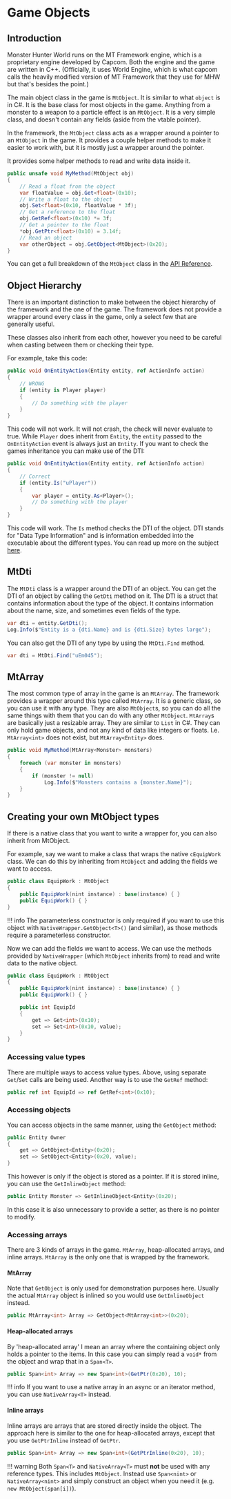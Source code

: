 # Game Objects

## Introduction
Monster Hunter World runs on the MT Framework engine, which is a proprietary engine developed by Capcom. Both the engine and the game are written in C++. (Officially, it uses World Engine, which is what capcom calls the heavily modified version of MT Framework that they use for MHW but that's besides the point.)

The main object class in the game is `MtObject`. It is similar to what `object` is in C#. It is the base class for most objects in the game. Anything from a monster to a weapon to a particle effect is an `MtObject`. It is a very simple class, and doesn't contain any fields (aside from the vtable pointer).

In the framework, the `MtObject` class acts as a wrapper around a pointer to an `MtObject` in the game. It provides a couple helper methods to make it easier to work with, but it is mostly just a wrapper around the pointer.

It provides some helper methods to read and write data inside it.
```csharp
public unsafe void MyMethod(MtObject obj)
{
    // Read a float from the object
    var floatValue = obj.Get<float>(0x10);
    // Write a float to the object
    obj.Set<float>(0x10, floatValue * 3f);
    // Get a reference to the float
    obj.GetRef<float>(0x10) *= 3f;
    // Get a pointer to the float
    *obj.GetPtr<float>(0x10) = 3.14f;
    // Read an object
    var otherObject = obj.GetObject<MtObject>(0x20);
}
```
You can get a full breakdown of the `MtObject` class in the [API Reference]().

## Object Hierarchy
There is an important distinction to make between the object hierarchy of the framework and the one of the game. The framework does not provide a wrapper around every class in the game, only a select few that are generally useful.

These classes also inherit from each other, however you need to be careful when casting between them or checking their type.

For example, take this code:
```csharp
public void OnEntityAction(Entity entity, ref ActionInfo action)
{
    // WRONG
    if (entity is Player player)
    {
        // Do something with the player
    }
}
```

This code will not work. It will not crash, the check will never evaluate to true. While `Player` does inherit from `Entity`, the `entity` passed to the `OnEntityAction` event is always just an `Entity`. If you want to check the games inheritance you can make use of the DTI:
```csharp
public void OnEntityAction(Entity entity, ref ActionInfo action)
{
    // Correct
    if (entity.Is("uPlayer"))
    {
        var player = entity.As<Player>();
        // Do something with the player
    }
}
```

This code will work. The `Is` method checks the DTI of the object. DTI stands for "Data Type Information" and is information embedded into the executable about the different types. You can read up more on the subject [here](https://github.com/Ezekial711/MonsterHunterWorldModding/wiki/The-DTI-and-MtFramework-2.0).

## MtDti
The `MtDti` class is a wrapper around the DTI of an object. You can get the DTI of an object by calling the `GetDti` method on it. The DTI is a struct that contains information about the type of the object. It contains information about the name, size, and sometimes even fields of the type.
```csharp
var dti = entity.GetDti();
Log.Info($"Entity is a {dti.Name} and is {dti.Size} bytes large");
```

You can also get the DTI of any type by using the `MtDti.Find` method.
```csharp
var dti = MtDti.Find("uEm045");
```

## MtArray
The most common type of array in the game is an `MtArray`. The framework provides a wrapper around this type called `MtArray`. It is a generic class, so you can use it with any type. They are also `MtObject`s, so you can do all the same things with them that you can do with any other `MtObject`. `MtArray`s are basically just a resizable array. They are similar to `List` in C#. They can only hold game objects, and not any kind of data like integers or floats. I.e. `MtArray<int>` does not exist, but `MtArray<Entity>` does.
```csharp
public void MyMethod(MtArray<Monster> monsters)
{
    foreach (var monster in monsters)
    {
        if (monster != null)
            Log.Info($"Monsters contains a {monster.Name}");
    }
}
```

## Creating your own MtObject types
If there is a native class that you want to write a wrapper for, you can also inherit from MtObject.

For example, say we want to make a class that wraps the native `cEquipWork` class. We can do this by inheriting from `MtObject` and adding the fields we want to access.
```csharp
public class EquipWork : MtObject
{
    public EquipWork(nint instance) : base(instance) { }
    public EquipWork() { }
}
```
!!! info
    The parameterless constructor is only required if you want to use this object with `NativeWrapper.GetObject<T>()` (and similar), as those methods
    require a parameterless constructor.

Now we can add the fields we want to access. We can use the methods provided by `NativeWrapper` (which `MtObject` inherits from) to read and write data to the native object.
```csharp
public class EquipWork : MtObject
{
    public EquipWork(nint instance) : base(instance) { }
    public EquipWork() { }

    public int EquipId
    {
        get => Get<int>(0x10);
        set => Set<int>(0x10, value);
    }
}
```

### Accessing value types
There are multiple ways to access value types. Above, using separate `Get`/`Set` calls are being used. Another way is to use the `GetRef` method:
```csharp
public ref int EquipId => ref GetRef<int>(0x10);
```

### Accessing objects
You can access objects in the same manner, using the `GetObject` method:
```csharp
public Entity Owner
{
    get => GetObject<Entity>(0x20);
    set => SetObject<Entity>(0x20, value);
}
```
This however is only if the object is stored as a pointer. If it is stored inline, you can use the `GetInlineObject` method:
```csharp
public Entity Monster => GetInlineObject<Entity>(0x20);
```
In this case it is also unnecessary to provide a setter, as there is no pointer to modify.

### Accessing arrays
There are 3 kinds of arrays in the game. `MtArray`, heap-allocated arrays, and inline arrays. `MtArray` is the only one that is wrapped by the framework. 

#### MtArray
Note that `GetObject` is only used for demonstration purposes here. Usually the actual `MtArray` object is inlined so you would use `GetInlineObject` instead.
```csharp
public MtArray<int> Array => GetObject<MtArray<int>>(0x20);
```

#### Heap-allocated arrays
By 'heap-allocated array' I mean an array where the containing object only holds a pointer to the items. In this case you can simply read a `void*` from the object and wrap that in a `Span<T>`.
```csharp
public Span<int> Array => new Span<int>(GetPtr(0x20), 10);
```
!!! info
    If you want to use a native array in an async or an iterator method, you can use `NativeArray<T>` instead.

#### Inline arrays
Inline arrays are arrays that are stored directly inside the object. The approach here is similar to the one for heap-allocated arrays, except that you use `GetPtrInline` instead of `GetPtr`.
```csharp
public Span<int> Array => new Span<int>(GetPtrInline(0x20), 10);
```

!!! warning
    Both `Span<T>` and `NativeArray<T>` must **not** be used with any reference types. This includes `MtObject`. Instead use `Span<nint>` or `NativeArray<nint>` and simply construct an object when you need it (e.g. `new MtObject(span[i])`).
